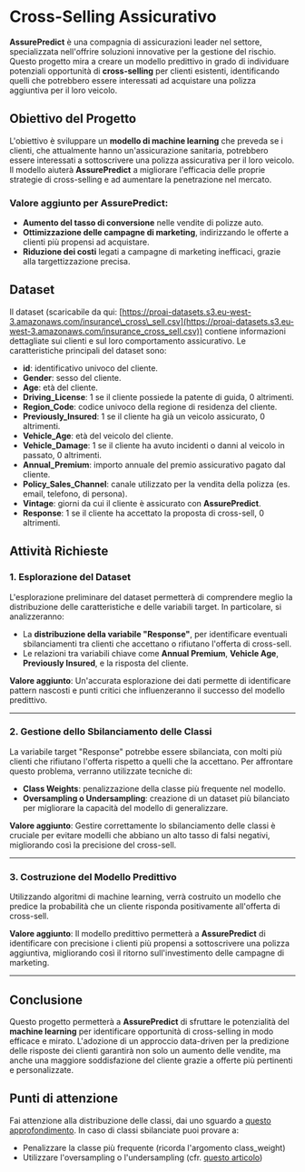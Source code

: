 # Cross-Selling Assicurativo 

**AssurePredict** è una compagnia di assicurazioni leader nel settore, specializzata nell'offrire soluzioni innovative per la gestione del rischio. Questo progetto mira a creare un modello predittivo in grado di individuare potenziali opportunità di **cross-selling** per clienti esistenti, identificando quelli che potrebbero essere interessati ad acquistare una polizza aggiuntiva per il loro veicolo.

## Obiettivo del Progetto

L'obiettivo è sviluppare un **modello di machine learning** che preveda se i clienti, che attualmente hanno un'assicurazione sanitaria, potrebbero essere interessati a sottoscrivere una polizza assicurativa per il loro veicolo. Il modello aiuterà **AssurePredict** a migliorare l'efficacia delle proprie strategie di cross-selling e ad aumentare la penetrazione nel mercato.

### Valore aggiunto per AssurePredict:
- **Aumento del tasso di conversione** nelle vendite di polizze auto.
- **Ottimizzazione delle campagne di marketing**, indirizzando le offerte a clienti più propensi ad acquistare.
- **Riduzione dei costi** legati a campagne di marketing inefficaci, grazie alla targettizzazione precisa.

## Dataset

Il dataset (scaricabile da qui: [https://proai-datasets.s3.eu-west-3.amazonaws.com/insurance\_cross\_sell.csv](https://proai-datasets.s3.eu-west-3.amazonaws.com/insurance_cross_sell.csv)) contiene informazioni dettagliate sui clienti e sul loro comportamento assicurativo. Le caratteristiche principali del dataset sono:

- **id**: identificativo univoco del cliente.
- **Gender**: sesso del cliente.
- **Age**: età del cliente.
- **Driving_License**: 1 se il cliente possiede la patente di guida, 0 altrimenti.
- **Region_Code**: codice univoco della regione di residenza del cliente.
- **Previously_Insured**: 1 se il cliente ha già un veicolo assicurato, 0 altrimenti.
- **Vehicle_Age**: età del veicolo del cliente.
- **Vehicle_Damage**: 1 se il cliente ha avuto incidenti o danni al veicolo in passato, 0 altrimenti.
- **Annual_Premium**: importo annuale del premio assicurativo pagato dal cliente.
- **Policy_Sales_Channel**: canale utilizzato per la vendita della polizza (es. email, telefono, di persona).
- **Vintage**: giorni da cui il cliente è assicurato con **AssurePredict**.
- **Response**: 1 se il cliente ha accettato la proposta di cross-sell, 0 altrimenti.

## Attività Richieste

### 1. **Esplorazione del Dataset**

L'esplorazione preliminare del dataset permetterà di comprendere meglio la distribuzione delle caratteristiche e delle variabili target. In particolare, si analizzeranno:

- La **distribuzione della variabile "Response"**, per identificare eventuali sbilanciamenti tra clienti che accettano o rifiutano l'offerta di cross-sell.
- Le relazioni tra variabili chiave come **Annual Premium**, **Vehicle Age**, **Previously Insured**, e la risposta del cliente.

**Valore aggiunto**: Un'accurata esplorazione dei dati permette di identificare pattern nascosti e punti critici che influenzeranno il successo del modello predittivo.

---

### 2. **Gestione dello Sbilanciamento delle Classi**

La variabile target "Response" potrebbe essere sbilanciata, con molti più clienti che rifiutano l'offerta rispetto a quelli che la accettano. Per affrontare questo problema, verranno utilizzate tecniche di:

- **Class Weights**: penalizzazione della classe più frequente nel modello.
- **Oversampling o Undersampling**: creazione di un dataset più bilanciato per migliorare la capacità del modello di generalizzare.

**Valore aggiunto**: Gestire correttamente lo sbilanciamento delle classi è cruciale per evitare modelli che abbiano un alto tasso di falsi negativi, migliorando così la precisione del cross-sell.

---

### 3. **Costruzione del Modello Predittivo**

Utilizzando algoritmi di machine learning, verrà costruito un modello che predice la probabilità che un cliente risponda positivamente all'offerta di cross-sell. 

**Valore aggiunto**: Il modello predittivo permetterà a **AssurePredict** di identificare con precisione i clienti più propensi a sottoscrivere una polizza aggiuntiva, migliorando così il ritorno sull'investimento delle campagne di marketing.

---

## Conclusione

Questo progetto permetterà a **AssurePredict** di sfruttare le potenzialità del **machine learning** per identificare opportunità di cross-selling in modo efficace e mirato. L'adozione di un approccio data-driven per la predizione delle risposte dei clienti garantirà non solo un aumento delle vendite, ma anche una maggiore soddisfazione del cliente grazie a offerte più pertinenti e personalizzate.

## Punti di attenzione

Fai attenzione alla distribuzione delle classi, dai uno sguardo a [questo approfondimento](https://machinelearningmastery.com/tactics-to-combat-imbalanced-classes-in-your-machine-learning-dataset/). In caso di classi sbilanciate puoi provare a:

- Penalizzare la classe più frequente (ricorda l'argomento class_weight)
- Utilizzare l'oversampling o l'undersampling (cfr. [questo articolo](https://machinelearningmastery.com/random-oversampling-and-undersampling-for-imbalanced-classification/))


